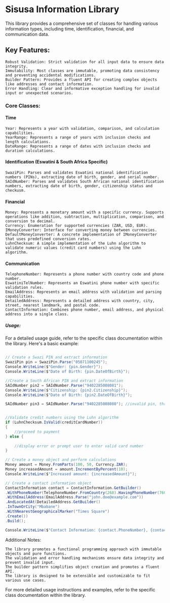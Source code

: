 # Sisusa Information Library

This library provides a comprehensive set of classes for handling various information types, including time, identification, financial, and communication data.

## Key Features:

    Robust Validation: Strict validation for all input data to ensure data integrity.
    Immutability: Most classes are immutable, promoting data consistency and preventing accidental modifications.
    Builder Pattern: Provides a fluent API for creating complex objects like addresses and contact information.
    Error Handling: Clear and informative exception handling for invalid input or unexpected scenarios.

### Core Classes:
#### Time

    Year: Represents a year with validation, comparison, and calculation capabilities.
    YearRange: Represents a range of years with inclusion checks and length calculations.
    DateRange: Represents a range of dates with inclusion checks and duration calculations.

#### Identification (Eswatini & South Africa Specific)

    SwaziPin: Parses and validates Eswatini national identification numbers (PINs), extracting date of birth, gender, and serial number.
    SAIdNumber: Parses and validates South African national identification numbers, extracting date of birth, gender, citizenship status and checkusm.
#### Financial

    Money: Represents a monetary amount with a specific currency. Supports operations like addition, subtraction, multiplication, comparison, and conversion to decimal.
    Currency: Enumeration for supported currencies (ZAR, USD, EUR).
    IMoneyConverter: Interface for converting money between currencies.
    DefaultMoneyConverter: A concrete implementation of IMoneyConverter that uses predefined conversion rates.
    LuhnChecksum: A simple implementation of the Luhn algorithm to validate numeric values (credit card numbers) using the Luhn algorithm.

#### Communication

    TelephoneNumber: Represents a phone number with country code and phone number.
    EswatiniTelNumber: Represents an Eswatini phone number with specific validation rules.
    EmailAddress: Represents an email address with validation and parsing capabilities.
    DetailedAddress: Represents a detailed address with country, city, street, nearest landmark, and postal code.
    ContactInformation: Combines phone number, email address, and physical address into a single class.

##### Usage:

For a detailed usage guide, refer to the specific class documentation within the library. Here's a basic example:
```C#

// Create a Swazi PIN and extract information
SwaziPin pin = SwaziPin.Parse("05071100245");
Console.WriteLine($"Gender: {pin.Gender}");
Console.WriteLine($"Date of Birth: {pin.DateOfBirth}");

//Create a South African PIN and extract information
SAIdNumber pin2 = SAIdNumber.Parse("9402285008081");
Console.WriteLine($"Citizenship: {pin2.Citizenship}");
Console.WriteLine($"Date of Birth: {pin2.DateOfBirth}");

SAIdNumber pin3 = SAIdNumber.Parse("9402285008080"); //invalid pin, throws exception


//Validate credit numbers using the Luhn algorithm
if (LuhnChecksum.IsValid(creditCardNumber))
{
    //proceed to payment 
} else {
    
    //display error or prompt user to enter valid card number
}

// Create a money object and perform calculations
Money amount = Money.FromParts(100, 50, Currency.ZAR);
Money increasedAmount = amount.IncrementByPercent(10);
Console.WriteLine($"Increased amount: {increasedAmount}");

// Create a contact information object
ContactInformation contact = ContactInformation.GetBuilder()
.WithPhoneNumber(TelephoneNumber.FromCountry(268).HavingPhoneNumber(76000000))
.WithEmailAddress(EmailAddress.Parse("john.doe@example.com"))
.AndLocatedAt(DetailedAddress.GetBuilder()
.InTownOrCity("Mbabane")
.WithNearestGeographicalMarker("Times Square")
.Create())
.Build();

Console.WriteLine($"Contact Information: {contact.PhoneNumber}, {contact.EmailAddress}, {contact.PhysicalAddress}");
```

Additional Notes:

    The library promotes a functional programming approach with immutable objects and pure functions.
    The validation and error handling mechanisms ensure data integrity and prevent invalid input.
    The builder pattern simplifies object creation and promotes a fluent API.
    The library is designed to be extensible and customizable to fit various use cases.

For more detailed usage instructions and examples, refer to the specific class documentation within the library.